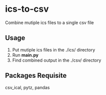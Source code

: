# ics-to-csv
 Combine mutiple ics files to a single csv file

## Usage
1. Put mutiple ics files in the ./ics/ directory
2. Run **main.py**
3. Find combined output in the ./csv/ directory

## Packages Requisite
csv_ical, pytz, pandas
